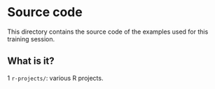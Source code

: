 # Source code

This directory contains the source code of the examples used for this training session.


## What is it?

1 `r-projects/`: various R projects.
